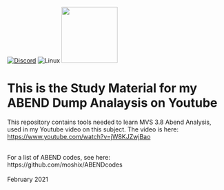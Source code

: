 
[![Discord](https://img.shields.io/discord/423767742546575361.svg?label=&logo=discord&logoColor=ffffff&color=7389D8&labelColor=6A7EC2)](https://discord.gg/vpEv3HJ)
<img alt="Linux" src="https://img.shields.io/badge/Linux-FCC624?style=for-the-badge&logo=linux&logoColor=black">
<a href="codenotary.com"><img src="https://raw.githubusercontent.com/moshix/mvs/master/secured-by-immudb.svg" width="130px;"/></a>

<h1>This is the Study Material for my ABEND Dump Analaysis on Youtube</h1>

This repository contains tools needed to learn MVS 3.8 Abend Analysis, used in my Youtube video on this subject. The video is here:
https://www.youtube.com/watch?v=jW8KJZwjBao

<br>
For a list of ABEND codes, see here: https://github.com/moshix/ABENDcodes
<br><br>
February 2021
